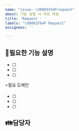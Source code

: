 ```yaml
---
name: "issue--\U0001F64Frequest"
about: 기능 요청 시 이슈 작성
title: 'Request - '
labels: "\U0001F64F Request"
assignees: ''

---
```


🙏필요한 기능 설명
-
- [ ] <!-- todo -->
- [ ] <!-- todo -->
- [ ] <!--todo -->

⭐필요 도메인
- [ ] <!-- todo -->
- [ ] <!-- todo -->
- [ ] <!--todo -->

👪담당자
-
